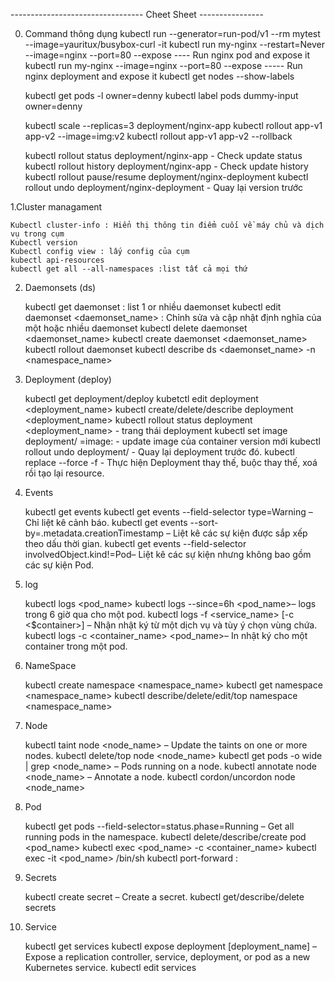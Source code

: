 --------------------------------- Cheet Sheet ----------------

0. Command thông dụng
    kubectl run --generator=run-pod/v1 --rm mytest --image=yauritux/busybox-curl -it
    kubectl run my-nginx --restart=Never --image=nginx --port=80 --expose ---- Run nginx pod and expose it
    kubectl run my-nginx --image=nginx --port=80 --expose ----- Run nginx deployment and expose it
    kubectl get nodes --show-labels

    kubectl get pods -l owner=denny
    kubectl label pods dummy-input owner=denny

    kubectl scale --replicas=3 deployment/nginx-app
    kubectl rollout app-v1 app-v2 --image=img:v2
    kubectl rollout app-v1 app-v2 --rollback

    kubectl rollout status deployment/nginx-app - Check update status
    kubectl rollout history deployment/nginx-app - Check update history
    kubectl rollout pause/resume deployment/nginx-deployment
    kubectl rollout undo deployment/nginx-deployment - Quay lại version trước

1.Cluster managament

    Kubectl cluster-info : Hiển thị thông tin điểm cuối về máy chủ và dịch vụ trong cụm
    Kubectl version
    Kubectl config view : lấy config của cụm
    kubectl api-resources
    kubectl get all --all-namespaces :list tất cả mọi thứ

2. Daemonsets (ds)

    kubectl get daemonset : list 1 or nhiều daemonset
    kubectl edit daemonset <daemonset_name> : Chỉnh sửa và cập nhật định nghĩa của một hoặc nhiều daemonset
    kubectl delete daemonset <daemonset_name>
    kubectl create daemonset <daemonset_name>
    kubectl rollout daemonset
    kubectl describe ds <daemonset_name> -n <namespace_name>

3. Deployment (deploy)

    kubectl get deployment/deploy
    kubetctl edit deployment <deployment_name>
    kubectl create/delete/describe deployment <deployment_name>
    kubectl rollout status deployment <deployment_name> - trang thái deployment
    kubectl set image deployment/<deployment name> <container name>=image:<new image version> - update image của container version mới
    kubectl rollout undo deployment/<deployment name> - Quay lại deployment trước đó.
    kubectl replace --force -f <configuration file> - Thực hiện Deployment thay thế, buộc thay thế, xoá rồi tạo lại resource.

4. Events

    kubectl get events
    kubectl get events --field-selector type=Warning – Chỉ liệt kê cảnh báo.
    kubectl get events --sort-by=.metadata.creationTimestamp – Liệt kê các sự kiện được sắp xếp theo dấu thời gian.
    kubectl get events --field-selector involvedObject.kind!=Pod– Liệt kê các sự kiện nhưng không bao gồm các sự kiện Pod.

5. log

    kubectl logs <pod_name>
    kubectl logs --since=6h <pod_name>– logs trong 6 giờ qua cho một pod.
    kubectl logs -f <service_name> [-c <$container>] – Nhận nhật ký từ một dịch vụ và tùy ý chọn vùng chứa.
    kubectl logs -c <container_name> <pod_name>– In nhật ký cho một container trong một pod.

6. NameSpace

   kubectl create namespace <namespace_name>
   kubectl get namespace <namespace_name>
   kubectl describe/delete/edit/top namespace <namespace_name>

7. Node

   kubectl taint node <node_name> – Update the taints on one or more nodes.
   kubectl delete/top node <node_name>
   kubectl get pods -o wide | grep <node_name> – Pods running on a node.
   kubectl annotate node <node_name> – Annotate a node.
   kubectl cordon/uncordon node <node_name>

8. Pod

   kubectl get pods --field-selector=status.phase=Running – Get all running pods in the namespace.
   kubectl delete/describe/create pod <pod_name>
   kubectl exec <pod_name> -c <container_name> <command>
   kubectl exec -it <pod_name> /bin/sh
   kubectl port-forward <pod name> <port number to listen on>:<port number to forward to>

9. Secrets

   kubectl create secret – Create a secret.
   kubectl get/describe/delete secrets

10. Service

    kubectl get services
    kubectl expose deployment [deployment_name] – Expose a replication controller, service, deployment, or pod as a new Kubernetes service.
    kubectl edit services
